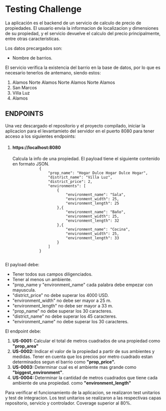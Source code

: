 <h1>Testing Challenge</h1>

La aplicación es el backend de un servicio de calculo de precio de propiedades. 
El usuario envia la informacion de localizacion y dimensiones de su propiedad, y el servicio
devuelve el calculo del precio principalmente, entre otras caracteristicas.

Los datos precargados son:

<ul>
    <li>Nombre de barrios.</li>
</ul>

El servicio verifica la existencia del barrio en la base de datos, por lo que es necesario
tenerlos de antemano, siendo estos:

<ol>
    <li>Alamos Norte Alamos Norte Alamos Norte Alamos</li>
    <li>San Marcos</li>
    <li>Villa Luz</li>
    <li>Alamos</li>
</ol>

<h2>ENDPOINTS</h2>

Una vez descargado el repositorio y el proyecto compilado, iniciar la aplicacion
para el levantamieto del servidor en el puerto 8080 para tener acceso a
los siguientes endpoints: 

<ol>
    <li>
        <h4>https://localhost:8080</h4>
        Calcula la info de una propiedad. El payload tiene el siguiente contenido en formato JSON.
        <code>
            {
                "prop_name": "Hogar Dulce Hogar Dulce Hogar",
                "district_name": "Villa Luz",
                "district_price": 2,
                "environments": [
                    {
                        "environment_name": "Sala",
                        "environment_width": 25,
                        "environment_length": 25
                    },{
                        "environment_name": "Baño",
                        "environment_width": 25,
                        "environment_length": 32
                    },{
                        "environment_name": "Cocina",
                        "environment_width": 25,
                        "environment_length": 33
                    }
                ]
            }
        </code>
    </li>
</ol>

El payload debe:

<ul>
    <li>Tener todos sus campos diligenciados.</li>
    <li>Tener al menos un ambiente.</li>
    <li>"prop_name y "environment_name" cada palabra debe empezar con mayuscula.</li>
    <li>"district_price" no debe superar los 4000 USD.</li>
    <li>"environment_width" no debe ser mayor a 25 m.</li>
    <li>"environment_length" no debe ser mayor a 33 m.</li>
    <li>"prop_name" no debe superar los 30 caracteres.</li>
    <li>"district_name" no debe superar los 45 caracteres.</li>
    <li>"environment_name" no debe superar los 30 caracteres.</li>
</ul>

El endpoint debe:

<ol>
    <li><b>US-0001: </b>Calcular el total de metros cuadrados de una propiedad como <b>"prop_area"</b></li>
    <li><b>US-0002: </b>Indicar el valor de la propiedad a partir de sus ambientes y medidas. Tener
        en cuenta que los precios por metro cuadrado estan determinados segun el barrio
        como <b>"prop_price".</b></li>
    <li><b>US-0003: </b>Determinar cual es el ambiente mas grande como <b>"biggest_environment"</b>.</li>
    <li><b>US-0004: </b>Determinar la cantidad de metros cuadrados que tiene cada ambiente de una propiedad.
        como <b>"environment_length"</b></li>
</ol>

Para verificar el funcionamiento de la aplicacion, se realizaron test unitarios y test de integracion. Los test 
unitarios se realizaron a las respectivas capas repositorio, servicio y controlador. Coverage superior al
80%.